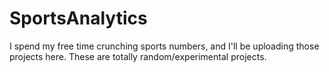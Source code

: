 # SportsAnalytics
I spend my free time crunching sports numbers, and I'll be uploading those projects here. These are totally random/experimental projects.
